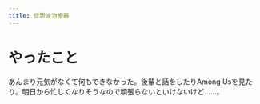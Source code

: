 ```yaml
---
title: 低周波治療器
---
```


# やったこと

あんまり元気がなくて何もできなかった。後輩と話をしたりAmong Usを見たり。明日から忙しくなりそうなので頑張らないといけないけど……。

